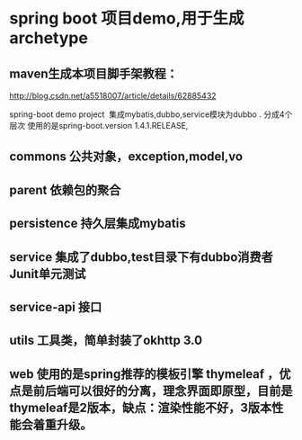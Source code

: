 # spring boot 项目demo,用于生成 archetype
## maven生成本项目脚手架教程：
http://blog.csdn.net/a5518007/article/details/62885432

spring-boot demo project
 集成mybatis,dubbo,service模块为dubbo .
  分成4个层次
  使用的是spring-boot.version 1.4.1.RELEASE,
 ## commons 公共对象，exception,model,vo
 ## parent 依赖包的聚合
 ## persistence 持久层集成mybatis
 ## service 集成了dubbo,test目录下有dubbo消费者 Junit单元测试
 ## service-api 接口
 ## utils 工具类，简单封装了okhttp 3.0
 ## web 使用的是spring推荐的模板引擎 thymeleaf ，优点是前后端可以很好的分离，理念界面即原型，目前是thymeleaf是2版本，缺点：渲染性能不好，3版本性能会着重升级。
